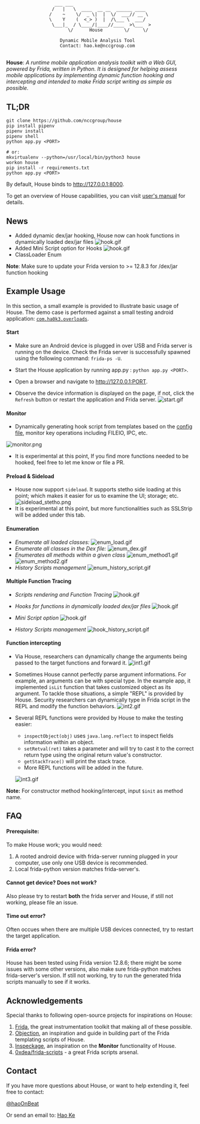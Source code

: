 ~~~
                  ___ ___
                 /   |   \  ____  __ __  ______ ____
                /    ~    \/  _ \|  |  \/  ___// __ \
                \    Y    (  <_> )  |  /\___ \  ___/
                 \___|_  / \____/|____//____  >\___  >
                       \/      House        \/     \/
                
                    Dynamic Mobile Analysis Tool
                    Contact: hao.ke@nccgroup.com
~~~

## 
**House**: *A runtime mobile application analysis toolkit with a Web GUI,
powered by Frida, written in Python. It is designed for helping assess mobile
applications by implementing dynamic function hooking and intercepting and
intended to make Frida script writing as simple as possible.*

## TL;DR
~~~
git clone https://github.com/nccgroup/house
pip install pipenv
pipenv install
pipenv shell
python app.py <PORT>

# or:
mkvirtualenv --python=/usr/local/bin/python3 house
workon house
pip install -r requirements.txt
python app.py <PORT>
~~~
By default, House binds to http://127.0.0.1:8000.


To get an overview of House capabilities, you can visit [user's manual](https://github.com/nccgroup/house/wiki/Overview) for details.

## News
- Added dynamic dex/jar hooking, House now can hook functions in dynamically loaded dex/jar files
![hook.gif](./gifs/dyload.gif)
- Added Mini Script option for Hooks
![hook.gif](./gifs/dyload_mini.gif)
- ClassLoader Enum

**Note**: Make sure to update your Frida version to >= 12.8.3 for /dex/jar function hooking


## Example Usage

In this section, a small example is provided to illustrate basic usage of
House. The demo case is performed against a small testing android application:
[`com.ha0k3.overloads`](./test_apk/overloads.apk).

#### Start
- Make sure an Android device is plugged in over USB and Frida server is
running on the device. Check the Frida server is successfully spawned using the
following command: `frida-ps -U`.

- Start the House application by running app.py : `python app.py <PORT>`. 

- Open a browser and navigate to <http://127.0.0.1:PORT>.

- Observe the device information is displayed on the page, if not, click the
  `Refresh` button or restart the application and Frida server.
  	![start.gif](./gifs/start.gif)
  	
#### Monitor
- Dynamically generating hook script from templates based on the [config file](https://github.com/nccgroup/house/blob/master/scripts/monitor/monitor_hook.json), monitor key operations including FILEIO, IPC, etc. 


![monitor.png](./gifs/monitor.png)

- It is experimental at this point, If you find more functions needed to be hooked, feel free to let me know or file a PR.


#### Preload & Sideload
- House now support `sideload`. It supports stetho side loading at this point; which makes it easier for us to examine the UI; storage; etc.
    ![sideload_stetho.png](./gifs/sideload_stetho.png)
- It is experimental at this point, but more functionalities such as SSLStrip will be added under this tab.
    

#### Enumeration
- *Enumerate all loaded classes:*
	![enum_load.gif](./gifs/enum_load.gif)
- *Enumerate all classes in the Dex file:*
	![enum_dex.gif](./gifs/enum_dex.gif)
- *Enumerates all methods within a given class*
	![enum_method1.gif](./gifs/enum_method1.gif)
	![enum_method2.gif](./gifs/enum_method2.gif)
- *History Scripts management*
	![enum_history_script.gif](./gifs/enum_history_script.gif)
	
#### Multiple Function Tracing
- *Scripts rendering and Function Tracing*
	![hook.gif](./gifs/hook.gif)
	
- *Hooks for functions in dynamically loaded dex/jar files*
	![hook.gif](./gifs/dyload.gif)
	
- *Mini Script option*
	![hook.gif](./gifs/dyload_mini.gif)
	
- *History Scripts management*
	![hook_history_script.gif](./gifs/hook_history_script.gif)
	
	
#### Function intercepting
- Via House, researchers can dynamically change the arguments being passed to
  the target functions and forward it.
	![int1.gif](./gifs/int1.gif)

- Sometimes House cannot perfectly parse argument informations. For example, an
  arguments can be with special type. In the example app, it implemented
  `isLit` function that takes customized object as its argument. To tackle
  those situations, a simple "REPL" is provided by House. Security researchers
  can dynamically type in Frida script in the REPL and modify the function
  behaviors.
	![int2.gif](./gifs/int2.gif)
	
- Several REPL functions were provided by House to make the testing easier:
	- `inspectObject(obj)` uses `java.lang.reflect` to inspect fields information within an object.
	- `setRetval(ret)` takes a parameter and will try to cast it to the correct return type using the original return value's constructor.
    - `getStackTrace()` will print the stack trace.
	- More REPL functions will be added in the future.

	![int3.gif](./gifs/int3.gif)

**Note:** For constructor method hooking/intercept, input `$init` as method name.

## FAQ 
#### Prerequisite:

To make House work; you would need:

1. A rooted android device with frida-server running plugged in your computer, use only one USB device is recommended.
2. Local frida-python version matches frida-server's.


#### Cannot get device? Does not work?
Also please try to restart **both** the frida server and House, if still not working, please file an issue.

#### Time out error?
Often occues when there are multiple USB devices connected, try to restart the target application.

#### Frida error?
House has been tested using Frida version 12.8.6; there might be some issues with some other versions, also make sure frida-python matches frida-server's version. If still not working, try to run the generated frida scripts manually to see if it works.

## Acknowledgements
Special thanks to following open-source projects for inspirations on House:

1. [Frida](https://frida.re/), the great instrumentation toolkit that making all of these possible.
2. [Objection](https://github.com/sensepost/objection), an inspiration and guide in building part of the Frida templating scripts of House.
3. [Inspeckage](https://github.com/ac-pm/Inspeckage), an inspiration on the **Monitor** functionality of House.
4. [0xdea/frida-scripts](https://github.com/0xdea/frida-scripts/tree/master/android-snippets) - a great Frida scripts arsenal.


## Contact
If you have more questions about House, or want to help extending it, feel free to contact:

[@haoOnBeat](https://twitter.com/haoOnBeat)

Or send an email to: [Hao Ke](mailto:hao.ke@nccgroup.com?Subject=House)



